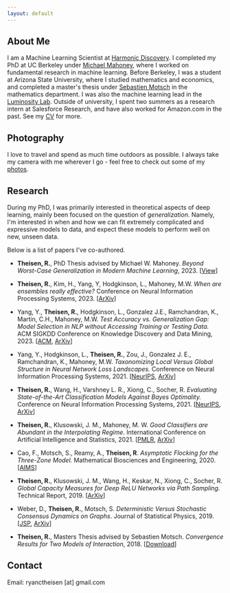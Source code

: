 ```yaml
---
layout: default
---
```


## About Me

I am a Machine Learning Scientist at [Harmonic Discovery](https://www.harmonicdiscovery.com). I completed my PhD at UC Berkeley under [Michael Mahoney](https://www.stat.berkeley.edu/~mmahoney/), where I worked on fundamental research in machine learning. Before Berkeley, I was a student at Arizona State University, where I studied mathematics and economics, and completed a master's thesis under [Sebastien Motsch](http://seb-motsch.com/) in the mathematics department. I was also the machine learning lead in the [Luminosity Lab](https://theluminositylab.com). Outside of university, I spent two summers as a research intern at Salesforce Research, and have also worked for Amazon.com in the past. See my [CV](./assets/files/Theisen_CV_25sep2023.pdf) for more.

## Photography

I love to travel and spend as much time outdoors as possible. I always take my camera with me wherever I go - feel free to check out some of my [photos](https://www.instagram.com/rythei).

## Research
During my PhD, I was primarily interested in theoretical aspects of deep learning, mainly been focused on the question of _generalization_. Namely, I'm interested in when and how we can fit extremely complicated and expressive models to data, and expect these models to perform well on new, unseen data.

Below is a list of papers I've co-authored.

- **Theisen, R.**, PhD Thesis advised by Michael W. Mahoney. _Beyond Worst-Case Generalization in Modern Machine Learning_, 2023. [[View](https://escholarship.org/uc/item/62j5g7vd)]

- **Theisen, R.**, Kim, H., Yang, Y, Hodgkinson, L., Mahoney, M.W. _When are ensembles really effective?_ Conference on Neural Information Processing Systems, 2023. [[ArXiv](https://arxiv.org/abs/2305.12313)]

- Yang, Y., **Theisen, R.**, Hodgkinson, L., Gonzalez J.E., Ramchandran, K., Martin, C.H., Mahoney, M.W. _Test Accuracy vs. Generalization Gap: Model Selection in NLP without Accessing Training or Testing Data._ ACM SIGKDD Conference on Knowledge Discovery and Data Mining, 2023. [[ACM](https://dl.acm.org/doi/abs/10.1145/3580305.3599518), [ArXiv](https://arxiv.org/abs/2202.02842)]

- Yang, Y., Hodgkinson, L., **Theisen, R.**, Zou, J., Gonzalez J. E., Ramchandran, K., Mahoney, M.W. _Taxonomizing Local Versus Global Structure in Neural Network Loss Landscapes._ Conference on Neural Information Processing Systems, 2021. [[NeurIPS](https://papers.nips.cc/paper/2021/hash/9b72e31dac81715466cd580a448cf823-Abstract.html), [ArXiv](https://arxiv.org/abs/2107.11228)]

- **Theisen, R.**, Wang, H., Varshney L. R., Xiong, C., Socher, R. _Evaluating State-of-the-Art Classification Models Against Bayes Optimality._ Conference on Neural Information Processing Systems, 2021. [[NeurIPS](https://papers.nips.cc/paper/2021/hash/4e0ccd2b894f717df5ebc12f4282ee70-Abstract.html), [ArXiv](https://arxiv.org/abs/2106.03357)]

- **Theisen, R.**, Klusowski, J. M., Mahoney, M. W. _Good Classifiers are Abundant in the Interpolating Regime_. International Conference on Artificial Intelligence and Statistics, 2021. [[PMLR](http://proceedings.mlr.press/v130/theisen21a.html), [ArXiv](https://arxiv.org/abs/2006.12625)]

- Cao, F., Motsch, S., Reamy, A., **Theisen, R**. _Asymptotic Flocking for the Three-Zone Model._ Mathematical Biosciences and Engineering, 2020. [[AIMS](https://www.aimspress.com/article/10.3934/mbe.2020391)]

- **Theisen, R.**, Klusowski, J. M., Wang, H., Keskar, N., Xiong, C., Socher, R. _Global Capacity Measures for Deep ReLU Networks via Path Sampling_. Technical Report, 2019. [[ArXiv](https://arxiv.org/abs/1910.10245)]

- Weber, D., **Theisen, R.**, Motsch, S. _Deterministic Versus Stochastic Consensus Dynamics on Graphs_. Journal of Statistical Physics, 2019. [[JSP](https://link.springer.com/article/10.1007/s10955-019-02293-5), [ArXiv](https://arxiv.org/abs/1901.10756)]

- **Theisen, R.**, Masters Thesis advised by Sebastien Motsch. _Convergence Results for Two Models of Interaction_, 2018. [[Download](./assets/files/masters_thesis.pdf)]

## Contact

Email: ryanctheisen [at] gmail.com
